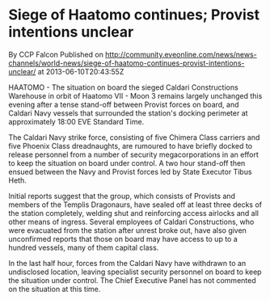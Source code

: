# Siege of Haatomo continues; Provist intentions unclear
By CCP Falcon
Published on http://community.eveonline.com/news/news-channels/world-news/siege-of-haatomo-continues-provist-intentions-unclear/ at 2013-06-10T20:43:55Z

HAATOMO - The situation on board the sieged Caldari Constructions Warehouse in orbit of Haatomo VII - Moon 3 remains largely unchanged this evening after a tense stand-off between Provist forces on board, and Caldari Navy vessels that surrounded the station's docking perimeter at approximately 18:00 EVE Standard Time.

The Caldari Navy strike force, consisting of five Chimera Class carriers and five Phoenix Class dreadnaughts, are rumoured to have briefly docked to release personnel from a number of security megacorporations in an effort to keep the situation on board under control. A two hour stand-off then ensued between the Navy and Provist forces led by State Executor Tibus Heth.

Initial reports suggest that the group, which consists of Provists and members of the Templis Dragonaurs, have sealed off at least three decks of the station completely, welding shut and reinforcing access airlocks and all other means of ingress. Several employees of Caldari Constructions, who were evacuated from the station after unrest broke out, have also given unconfirmed reports that those on board may have access to up to a hundred vessels, many of them capital class.

In the last half hour, forces from the Caldari Navy have withdrawn to an undisclosed location, leaving specialist security personnel on board to keep the situation under control. The Chief Executive Panel has not commented on the situation at this time.

